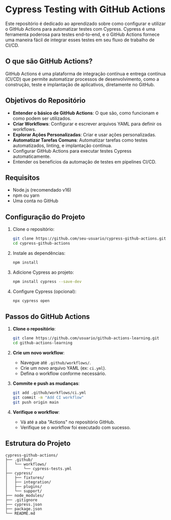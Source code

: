 # Cypress Testing with GitHub Actions

Este repositório é dedicado ao aprendizado sobre como configurar e utilizar o GitHub Actions para automatizar testes com Cypress. Cypress é uma ferramenta poderosa para testes end-to-end, e o GitHub Actions fornece uma maneira fácil de integrar esses testes em seu fluxo de trabalho de CI/CD.

## O que são GitHub Actions?

GitHub Actions é uma plataforma de integração contínua e entrega contínua (CI/CD) que permite automatizar processos de desenvolvimento, como a construção, teste e implantação de aplicativos, diretamente no GitHub.

## Objetivos do Repositório

- **Entender o básico de GitHub Actions**: O que são, como funcionam e como podem ser utilizados.
- **Criar Workflows**: Configurar e escrever arquivos YAML para definir os workflows.
- **Explorar Ações Personalizadas**: Criar e usar ações personalizadas.
- **Automatizar Tarefas Comuns**: Automatizar tarefas como testes automatizados, linting, e implantação contínua.
- Configurar GitHub Actions para executar testes Cypress automaticamente.
- Entender os benefícios da automação de testes em pipelines CI/CD.

## Requisitos

- Node.js (recomendado v16)
- npm ou yarn
- Uma conta no GitHub

## Configuração do Projeto

1. Clone o repositório:
    ```bash
    git clone https://github.com/seu-usuario/cypress-github-actions.git
    cd cypress-github-actions
    ```

2. Instale as dependências:
    ```bash
    npm install
    ```

3. Adicione Cypress ao projeto:
    ```bash
    npm install cypress --save-dev
    ```

4. Configure Cypress (opcional):
    ```bash
    npx cypress open
    ```

## Passos do GitHub Actions

1. **Clone o repositório**:
    ```sh
    git clone https://github.com/usuario/github-actions-learning.git
    cd github-actions-learning
    ```

2. **Crie um novo workflow**:
    - Navegue até `.github/workflows/`.
    - Crie um novo arquivo YAML (ex: `ci.yml`).
    - Defina o workflow conforme necessário.

3. **Commite e push as mudanças**:
    ```sh
    git add .github/workflows/ci.yml
    git commit -m "Add CI workflow"
    git push origin main
    ```

4. **Verifique o workflow**:
    - Vá até a aba "Actions" no repositório GitHub.
    - Verifique se o workflow foi executado com sucesso.

## Estrutura do Projeto

```plaintext
cypress-github-actions/
├── .github/
│   └── workflows/
│       └── cypress-tests.yml
├── cypress/
│   ├── fixtures/
│   ├── integration/
│   ├── plugins/
│   └── support/
├── node_modules/
├── .gitignore
├── cypress.json
├── package.json
└── README.md


